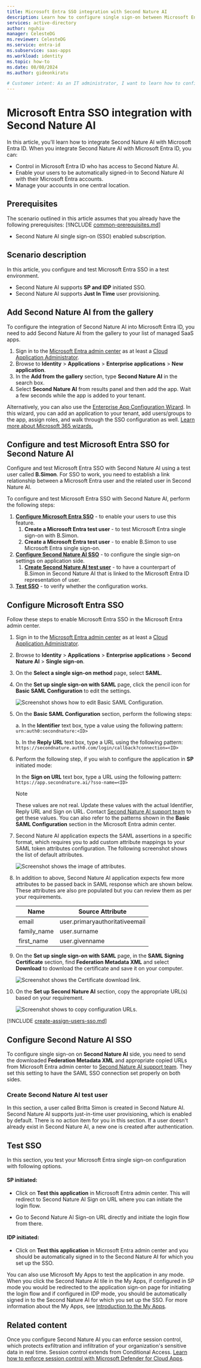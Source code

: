 ```yaml
---
title: Microsoft Entra SSO integration with Second Nature AI
description: Learn how to configure single sign-on between Microsoft Entra ID and Second Nature AI.
services: active-directory
author: nguhiu
manager: CelesteDG
ms.reviewer: CelesteDG
ms.service: entra-id
ms.subservice: saas-apps
ms.workload: identity
ms.topic: how-to
ms.date: 08/08/2024
ms.author: gideonkiratu

# Customer intent: As an IT administrator, I want to learn how to configure single sign-on between Microsoft Entra ID and Directory Services so that I can control who has access to Directory Services, enable automatic sign-in with Microsoft Entra accounts, and manage my accounts in one central location.
---
```


# Microsoft Entra SSO integration with Second Nature AI

In this article,  you'll learn how to integrate Second Nature AI with Microsoft Entra ID. When you integrate Second Nature AI with Microsoft Entra ID, you can:

* Control in Microsoft Entra ID who has access to Second Nature AI.
* Enable your users to be automatically signed-in to Second Nature AI with their Microsoft Entra accounts.
* Manage your accounts in one central location.

## Prerequisites
The scenario outlined in this article assumes that you already have the following prerequisites:
[!INCLUDE [common-prerequisites.md](~/identity/saas-apps/includes/common-prerequisites.md)]
* Second Nature AI single sign-on (SSO) enabled subscription.

## Scenario description

In this article,  you configure and test Microsoft Entra SSO in a test environment.

* Second Nature AI supports **SP and IDP** initiated SSO.
* Second Nature AI supports **Just In Time** user provisioning.

## Add Second Nature AI from the gallery

To configure the integration of Second Nature AI into Microsoft Entra ID, you need to add Second Nature AI from the gallery to your list of managed SaaS apps.

1. Sign in to the [Microsoft Entra admin center](https://entra.microsoft.com) as at least a [Cloud Application Administrator](~/identity/role-based-access-control/permissions-reference.md#cloud-application-administrator).
1. Browse to **Identity** > **Applications** > **Enterprise applications** > **New application**.
1. In the **Add from the gallery** section, type **Second Nature AI** in the search box.
1. Select **Second Nature AI** from results panel and then add the app. Wait a few seconds while the app is added to your tenant.

Alternatively, you can also use the [Enterprise App Configuration Wizard](https://portal.office.com/AdminPortal/home?Q=Docs#/azureadappintegration). In this wizard, you can add an application to your tenant, add users/groups to the app, assign roles, and walk through the SSO configuration as well. [Learn more about Microsoft 365 wizards.](/microsoft-365/admin/misc/azure-ad-setup-guides)

## Configure and test Microsoft Entra SSO for Second Nature AI

Configure and test Microsoft Entra SSO with Second Nature AI using a test user called **B.Simon**. For SSO to work, you need to establish a link relationship between a Microsoft Entra user and the related user in Second Nature AI.

To configure and test Microsoft Entra SSO with Second Nature AI, perform the following steps:

1. **[Configure Microsoft Entra SSO](#configure-microsoft-entra-sso)** - to enable your users to use this feature.
    1. **Create a Microsoft Entra test user** - to test Microsoft Entra single sign-on with B.Simon.
    1. **Create a Microsoft Entra test user** - to enable B.Simon to use Microsoft Entra single sign-on.
1. **[Configure Second Nature AI SSO](#configure-second-nature-ai-sso)** - to configure the single sign-on settings on application side.
    1. **[Create Second Nature AI test user](#create-second-nature-ai-test-user)** - to have a counterpart of B.Simon in Second Nature AI that is linked to the Microsoft Entra ID representation of user.
1. **[Test SSO](#test-sso)** - to verify whether the configuration works.

## Configure Microsoft Entra SSO

Follow these steps to enable Microsoft Entra SSO in the Microsoft Entra admin center.

1. Sign in to the [Microsoft Entra admin center](https://entra.microsoft.com) as at least a [Cloud Application Administrator](~/identity/role-based-access-control/permissions-reference.md#cloud-application-administrator).
1. Browse to **Identity** > **Applications** > **Enterprise applications** > **Second Nature AI** > **Single sign-on**.
1. On the **Select a single sign-on method** page, select **SAML**.
1. On the **Set up single sign-on with SAML** page, click the pencil icon for **Basic SAML Configuration** to edit the settings.

   ![Screenshot shows how to edit Basic SAML Configuration.](common/edit-urls.png "Basic Configuration")

1. On the **Basic SAML Configuration** section, perform the following steps:

    a. In the **Identifier** text box, type a value using the following pattern:
    `urn:auth0:secondnature:<ID>`

    b. In the **Reply URL** text box, type a URL using the following pattern:
    `https://secondnature.auth0.com/login/callback?connection=<ID>`

1. Perform the following step, if you wish to configure the application in **SP** initiated mode:

    In the **Sign on URL** text box, type a URL using the following pattern:
    `https://app.secondnature.ai/?sso-name=<ID>`

    > [!NOTE]
	> These values are not real. Update these values with the actual Identifier, Reply URL and Sign on URL. Contact [Second Nature AI support team](mailto:support@secondnature.ai) to get these values. You can also refer to the patterns shown in the **Basic SAML Configuration** section in the Microsoft Entra admin center.

1. Second Nature AI application expects the SAML assertions in a specific format, which requires you to add custom attribute mappings to your SAML token attributes configuration. The following screenshot shows the list of default attributes.

	![Screenshot shows the image of attributes.](common/default-attributes.png "Image")

1. In addition to above, Second Nature AI application expects few more attributes to be passed back in SAML response which are shown below. These attributes are also pre populated but you can review them as per your requirements.
	
	| Name | Source Attribute |
	| --------- | --------- |
	| email | user.primaryauthoritativeemail |
    | family_name | user.surname |
    | first_name | user.givenname |

1. On the **Set up single sign-on with SAML** page, in the **SAML Signing Certificate** section, find **Federation Metadata XML** and select **Download** to download the certificate and save it on your computer.

	![Screenshot shows the Certificate download link.](common/metadataxml.png "Certificate")

1. On the **Set up Second Nature AI** section, copy the appropriate URL(s) based on your requirement.

	![Screenshot shows to copy configuration URLs.](common/copy-configuration-urls.png "Metadata")

[!INCLUDE [create-assign-users-sso.md](~/identity/saas-apps/includes/create-assign-users-sso.md)]

## Configure Second Nature AI SSO

To configure single sign-on on **Second Nature AI** side, you need to send the downloaded **Federation Metadata XML** and appropriate copied URLs from Microsoft Entra admin center to [Second Nature AI support team](mailto:support@secondnature.ai). They set this setting to have the SAML SSO connection set properly on both sides.

### Create Second Nature AI test user

In this section, a user called Britta Simon is created in Second Nature AI. Second Nature AI supports just-in-time user provisioning, which is enabled by default. There is no action item for you in this section. If a user doesn't already exist in Second Nature AI, a new one is created after authentication.

## Test SSO 

In this section, you test your Microsoft Entra single sign-on configuration with following options.
 
#### SP initiated:
 
* Click on **Test this application** in Microsoft Entra admin center. This will redirect to Second Nature AI Sign on URL where you can initiate the login flow.  
 
* Go to Second Nature AI Sign-on URL directly and initiate the login flow from there.
 
#### IDP initiated:
 
* Click on **Test this application** in Microsoft Entra admin center and you should be automatically signed in to the Second Nature AI for which you set up the SSO.
 
You can also use Microsoft My Apps to test the application in any mode. When you click the Second Nature AI tile in the My Apps, if configured in SP mode you would be redirected to the application sign-on page for initiating the login flow and if configured in IDP mode, you should be automatically signed in to the Second Nature AI for which you set up the SSO. For more information about the My Apps, see [Introduction to the My Apps](https://support.microsoft.com/account-billing/sign-in-and-start-apps-from-the-my-apps-portal-2f3b1bae-0e5a-4a86-a33e-876fbd2a4510).

## Related content

Once you configure Second Nature AI you can enforce session control, which protects exfiltration and infiltration of your organization's sensitive data in real time. Session control extends from Conditional Access. [Learn how to enforce session control with Microsoft Defender for Cloud Apps](/cloud-app-security/proxy-deployment-any-app).